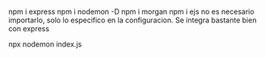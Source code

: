 npm i express
npm i nodemon -D
npm i morgan
npm i ejs no es necesario importarlo, solo lo especifico en la configuracion. Se integra bastante bien con express


npx nodemon index.js